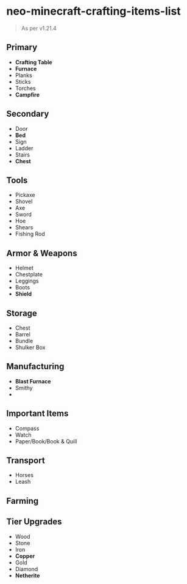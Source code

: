 # neo-minecraft-crafting-items-list

> As per v1.21.4

## Primary

* **Crafting Table**
* **Furnace**
* Planks
* Sticks
* Torches
* **Campfire**

## Secondary

* Door
* **Bed**
* Sign
* Ladder
* Stairs
* **Chest**

## Tools

* Pickaxe
* Shovel
* Axe
* Sword
* Hoe
* Shears
* Fishing Rod

## Armor & Weapons

* Helmet
* Chestplate
* Leggings
* Boots
* **Shield**

## Storage

* Chest
* Barrel
* Bundle
* Shulker Box

## Manufacturing

* **Blast Furnace**
* Smithy
* 

## Important Items

* Compass
* Watch
* Paper/Book/Book & Quill

## Transport

* Horses
* Leash

## Farming

## Tier Upgrades

* Wood
* Stone
* Iron
* **Copper**
* Gold
* Diamond
* **Netherite**
